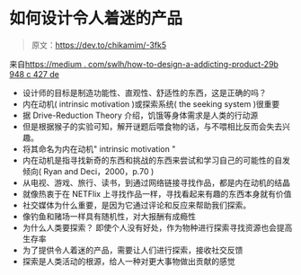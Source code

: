 # 如何设计令人着迷的产品

> 原文：<https://dev.to/chikamim/-3fk5>

来自[https://medium . com/swlh/how-to-design-a-addicting-product-29b 948 c 427 de](https://medium.com/swlh/how-to-design-an-addicting-product-29b948c427de)

*   设计师的目标是制造功能性、直观性、舒适性的东西，这是正确的吗？
*   内在动机( intrinsic motivation )或探索系统( the seeking system )很重要
*   据 Drive-Reduction Theory 介绍，饥饿等身体需求是人类的行动源
*   但是根据猴子的实验可知，解开谜题后喂食物的话，与不喂相比反而会失去兴趣。
*   将其命名为内在动机" intrinsic motivation "
*   内在动机是指寻找新奇的东西和挑战的东西来尝试和学习自己的可能性的自发倾向( Ryan and Deci，2000，p.70 )
*   从电视、游戏、旅行、读书，到通过网络链接寻找作品，都是内在动机的结晶
*   就像热衷于在 NETFlix 上寻找作品一样，寻找看起来有趣的东西本身就有价值
*   社交媒体为什么重要，是因为它通过评论和反应来帮助我们探索。
*   像钓鱼和赌场一样具有随机性，对大报酬有成瘾性
*   为什么人类要探索？ 即使个人没有好处，作为物种进行探索寻找资源也会提高生存率
*   为了提供令人着迷的产品，需要让人们进行探索，接收社交反馈
*   探索是人类活动的根源，给人一种对更大事物做出贡献的感觉